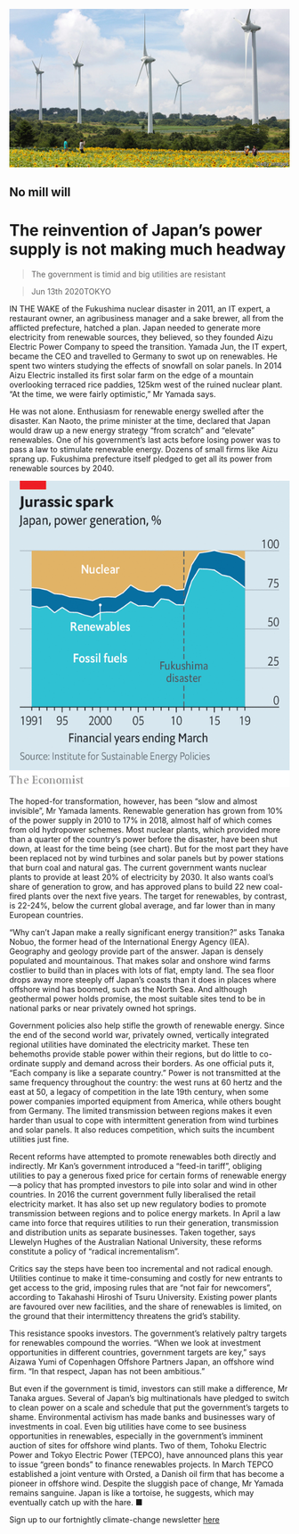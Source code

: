 ![](./images/20200613_ASP002_0.jpg)

## No mill will

# The reinvention of Japan’s power supply is not making much headway

> The government is timid and big utilities are resistant

> Jun 13th 2020TOKYO

IN THE WAKE of the Fukushima nuclear disaster in 2011, an IT expert, a restaurant owner, an agribusiness manager and a sake brewer, all from the afflicted prefecture, hatched a plan. Japan needed to generate more electricity from renewable sources, they believed, so they founded Aizu Electric Power Company to speed the transition. Yamada Jun, the IT expert, became the CEO and travelled to Germany to swot up on renewables. He spent two winters studying the effects of snowfall on solar panels. In 2014 Aizu Electric installed its first solar farm on the edge of a mountain overlooking terraced rice paddies, 125km west of the ruined nuclear plant. “At the time, we were fairly optimistic,” Mr Yamada says.

He was not alone. Enthusiasm for renewable energy swelled after the disaster. Kan Naoto, the prime minister at the time, declared that Japan would draw up a new energy strategy “from scratch” and “elevate” renewables. One of his government’s last acts before losing power was to pass a law to stimulate renewable energy. Dozens of small firms like Aizu sprang up. Fukushima prefecture itself pledged to get all its power from renewable sources by 2040.

![](./images/20200613_ASC841.png)

The hoped-for transformation, however, has been “slow and almost invisible”, Mr Yamada laments. Renewable generation has grown from 10% of the power supply in 2010 to 17% in 2018, almost half of which comes from old hydropower schemes. Most nuclear plants, which provided more than a quarter of the country’s power before the disaster, have been shut down, at least for the time being (see chart). But for the most part they have been replaced not by wind turbines and solar panels but by power stations that burn coal and natural gas. The current government wants nuclear plants to provide at least 20% of electricity by 2030. It also wants coal’s share of generation to grow, and has approved plans to build 22 new coal-fired plants over the next five years. The target for renewables, by contrast, is 22-24%, below the current global average, and far lower than in many European countries.

“Why can’t Japan make a really significant energy transition?” asks Tanaka Nobuo, the former head of the International Energy Agency (IEA). Geography and geology provide part of the answer. Japan is densely populated and mountainous. That makes solar and onshore wind farms costlier to build than in places with lots of flat, empty land. The sea floor drops away more steeply off Japan’s coasts than it does in places where offshore wind has boomed, such as the North Sea. And although geothermal power holds promise, the most suitable sites tend to be in national parks or near privately owned hot springs.

Government policies also help stifle the growth of renewable energy. Since the end of the second world war, privately owned, vertically integrated regional utilities have dominated the electricity market. These ten behemoths provide stable power within their regions, but do little to co-ordinate supply and demand across their borders. As one official puts it, “Each company is like a separate country.” Power is not transmitted at the same frequency throughout the country: the west runs at 60 hertz and the east at 50, a legacy of competition in the late 19th century, when some power companies imported equipment from America, while others bought from Germany. The limited transmission between regions makes it even harder than usual to cope with intermittent generation from wind turbines and solar panels. It also reduces competition, which suits the incumbent utilities just fine.

Recent reforms have attempted to promote renewables both directly and indirectly. Mr Kan’s government introduced a “feed-in tariff”, obliging utilities to pay a generous fixed price for certain forms of renewable energy—a policy that has prompted investors to pile into solar and wind in other countries. In 2016 the current government fully liberalised the retail electricity market. It has also set up new regulatory bodies to promote transmission between regions and to police energy markets. In April a law came into force that requires utilities to run their generation, transmission and distribution units as separate businesses. Taken together, says Llewelyn Hughes of the Australian National University, these reforms constitute a policy of “radical incrementalism”.

Critics say the steps have been too incremental and not radical enough. Utilities continue to make it time-consuming and costly for new entrants to get access to the grid, imposing rules that are “not fair for newcomers”, according to Takahashi Hiroshi of Tsuru University. Existing power plants are favoured over new facilities, and the share of renewables is limited, on the ground that their intermittency threatens the grid’s stability.

This resistance spooks investors. The government’s relatively paltry targets for renewables compound the worries. “When we look at investment opportunities in different countries, government targets are key,” says Aizawa Yumi of Copenhagen Offshore Partners Japan, an offshore wind firm. “In that respect, Japan has not been ambitious.”

But even if the government is timid, investors can still make a difference, Mr Tanaka argues. Several of Japan’s big multinationals have pledged to switch to clean power on a scale and schedule that put the government’s targets to shame. Environmental activism has made banks and businesses wary of investments in coal. Even big utilities have come to see business opportunities in renewables, especially in the government’s imminent auction of sites for offshore wind plants. Two of them, Tohoku Electric Power and Tokyo Electric Power (TEPCO), have announced plans this year to issue “green bonds” to finance renewables projects. In March TEPCO established a joint venture with Orsted, a Danish oil firm that has become a pioneer in offshore wind. Despite the sluggish pace of change, Mr Yamada remains sanguine. Japan is like a tortoise, he suggests, which may eventually catch up with the hare. ■

Sign up to our fortnightly climate-change newsletter [here](https://www.economist.com//theclimateissue/)